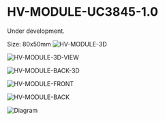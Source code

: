# HV-MODULE-UC3845-1.0

Under development.

Size: 80x50mm
![HV-MODULE-3D](https://github.com/user-attachments/assets/cfd19d39-2005-4726-b591-de19ce519ffe)

![HV-MODULE-3D-VIEW](https://github.com/user-attachments/assets/b4b230e8-fa52-4b23-b9df-bbdb804084c3)

![HV-MODULE-BACK-3D](https://github.com/user-attachments/assets/b6c76396-f942-448f-841a-88a5d512eb9e)

![HV-MODULE-FRONT](https://github.com/user-attachments/assets/f82d4d85-79bb-4895-8fdf-65d54c18dcfd)

![HV-MODULE-BACK](https://github.com/user-attachments/assets/f759c076-4f8a-417c-bd78-92bf831ae8d9)

![Diagram](https://github.com/user-attachments/assets/e8d2309e-17bd-426c-a6c3-8947a6f5ff98)
